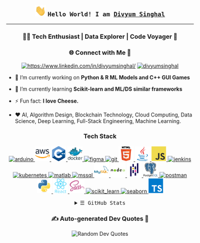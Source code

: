 <h3 align="center"><img src="wave.gif" width="30px" height="30px">
  <samp> Hello World! I am 
    <b> <a rel="nofollow noopener noreferrer" target="_blank" href="https://github.com/divyumsinghal">Divyum Singhal</a> </b>
  </samp>
</h3>

---

<h3 align="center">👨‍💻 Tech Enthusiast | Data Explorer | Code Voyager 🌌</h3>


<h3 align="center">🌐 Connect with Me 🚀</h3>
<p align="center">
  <a href="https://www.linkedin.com/in/divyumsinghal/" target="blank"><img src="https://raw.githubusercontent.com/rahuldkjain/github-profile-readme-generator/master/src/images/icons/Social/linked-in-alt.svg" alt="https://www.linkedin.com/in/divyumsinghal/" height="30" width="40" /></a>
  <a href="https://instagram.com/divyumsinghal" target="blank"><img src="https://raw.githubusercontent.com/rahuldkjain/github-profile-readme-generator/master/src/images/icons/Social/instagram.svg" alt="divyumsinghal" height="30" width="40" /></a>
</p>


- 🔭 I’m currently working on **Python & R ML Models and C++ GUI Games**

- 🌱 I’m currently learning **Scikit-learn and ML/DS similar frameworks**

- ⚡ Fun fact: **I love Cheese.**

- ❤️ AI, Algorithm Design, Blockchain Technology, Cloud Computing, Data Science, Deep Learning, Full-Stack Engineering, Machine Learning. 

<h3 align="center">Tech Stack</h3>


<p align="center"> </a> <a href="https://www.arduino.cc/" target="_blank" rel="noreferrer"> <img src="https://cdn.worldvectorlogo.com/logos/arduino-1.svg" alt="arduino" width="40" height="40"/> </a> <a href="https://aws.amazon.com" target="_blank" rel="noreferrer"> <img src="https://raw.githubusercontent.com/devicons/devicon/master/icons/amazonwebservices/amazonwebservices-original-wordmark.svg" alt="aws" width="40" height="40"/> </a> </a> <a href="https://www.w3schools.com/cpp/" target="_blank" rel="noreferrer"> <img src="https://raw.githubusercontent.com/devicons/devicon/master/icons/cplusplus/cplusplus-original.svg" alt="cplusplus" width="40" height="40"/> </a> <a href="https://www.docker.com/" target="_blank" rel="noreferrer"> <img src="https://raw.githubusercontent.com/devicons/devicon/master/icons/docker/docker-original-wordmark.svg" alt="docker" width="40" height="40"/> </a> <a href="https://www.figma.com/" target="_blank" rel="noreferrer"> <img src="https://www.vectorlogo.zone/logos/figma/figma-icon.svg" alt="figma" width="40" height="40"/> </a> <a href="https://git-scm.com/" target="_blank" rel="noreferrer"> <img src="https://www.vectorlogo.zone/logos/git-scm/git-scm-icon.svg" alt="git" width="40" height="40"/> </a> <a href="https://www.w3.org/html/" target="_blank" rel="noreferrer"> <img src="https://raw.githubusercontent.com/devicons/devicon/master/icons/html5/html5-original-wordmark.svg" alt="html5" width="40" height="40"/> </a> <a href="https://www.java.com" target="_blank" rel="noreferrer"> <img src="https://raw.githubusercontent.com/devicons/devicon/master/icons/java/java-original.svg" alt="java" width="40" height="40"/> </a> <a href="https://developer.mozilla.org/en-US/docs/Web/JavaScript" target="_blank" rel="noreferrer"> <img src="https://raw.githubusercontent.com/devicons/devicon/master/icons/javascript/javascript-original.svg" alt="javascript" width="40" height="40"/> </a> <a href="https://www.jenkins.io" target="_blank" rel="noreferrer"> <img src="https://www.vectorlogo.zone/logos/jenkins/jenkins-icon.svg" alt="jenkins" width="40" height="40"/> </a> <a href="https://kubernetes.io" target="_blank" rel="noreferrer"> <img src="https://www.vectorlogo.zone/logos/kubernetes/kubernetes-icon.svg" alt="kubernetes" width="40" height="40"/> </a> <a href="https://www.mathworks.com/" target="_blank" rel="noreferrer"> <img src="https://upload.wikimedia.org/wikipedia/commons/2/21/Matlab_Logo.png" alt="matlab" width="40" height="40"/> </a> <a href="https://www.microsoft.com/en-us/sql-server" target="_blank" rel="noreferrer"> <img src="https://www.svgrepo.com/show/303229/microsoft-sql-server-logo.svg" alt="mssql" width="40" height="40"/> </a> <a href="https://www.mysql.com/" target="_blank" rel="noreferrer"> <img src="https://raw.githubusercontent.com/devicons/devicon/master/icons/mysql/mysql-original-wordmark.svg" alt="mysql" width="40" height="40"/> </a> <a href="https://nodejs.org" target="_blank" rel="noreferrer"> <img src="https://raw.githubusercontent.com/devicons/devicon/master/icons/nodejs/nodejs-original-wordmark.svg" alt="nodejs" width="40" height="40"/> </a> <a href="https://pandas.pydata.org/" target="_blank" rel="noreferrer"> <img src="https://raw.githubusercontent.com/devicons/devicon/2ae2a900d2f041da66e950e4d48052658d850630/icons/pandas/pandas-original.svg" alt="pandas" width="40" height="40"/> </a> <a href="https://www.postgresql.org" target="_blank" rel="noreferrer"> <img src="https://raw.githubusercontent.com/devicons/devicon/master/icons/postgresql/postgresql-original-wordmark.svg" alt="postgresql" width="40" height="40"/> </a> <a href="https://postman.com" target="_blank" rel="noreferrer"> <img src="https://www.vectorlogo.zone/logos/getpostman/getpostman-icon.svg" alt="postman" width="40" height="40"/> </a> <a href="https://www.python.org" target="_blank" rel="noreferrer"> <img src="https://raw.githubusercontent.com/devicons/devicon/master/icons/python/python-original.svg" alt="python" width="40" height="40"/> </a> <a href="https://reactjs.org/" target="_blank" rel="noreferrer"> <img src="https://raw.githubusercontent.com/devicons/devicon/master/icons/react/react-original-wordmark.svg" alt="react" width="40" height="40"/> </a> <a href="https://sass-lang.com" target="_blank" rel="noreferrer"> <img src="https://raw.githubusercontent.com/devicons/devicon/master/icons/sass/sass-original.svg" alt="sass" width="40" height="40"/> </a> <a href="https://scikit-learn.org/" target="_blank" rel="noreferrer"> <img src="https://upload.wikimedia.org/wikipedia/commons/0/05/Scikit_learn_logo_small.svg" alt="scikit_learn" width="40" height="40"/> </a> <a href="https://seaborn.pydata.org/" target="_blank" rel="noreferrer"> <img src="https://seaborn.pydata.org/_images/logo-mark-lightbg.svg" alt="seaborn" width="40" height="40"/> </a> <a href="https://www.typescriptlang.org/" target="_blank" rel="noreferrer"> <img src="https://raw.githubusercontent.com/devicons/devicon/master/icons/typescript/typescript-original.svg" alt="typescript" width="40" height="40"/> </a> </p>


<details align="center">
   <summary> <samp> &#9776; GitHub Stats</samp></summary>
   <p align="center">
     <br>
     <!-- GitHub statistics -->
     <img src="https://github-readme-stats.vercel.app/api?username=divyumsinghal&theme=radical&show_icons=true&hide_border=true" />
     <br>
    <!-- GitHub contribution streak -->
     <a href="https://github.com/divyumsinghal" target="_blank"><img alt="divyumsinghal" src="https://github-readme-streak-stats.herokuapp.com/?user=divyumsinghal&theme=omni&hide_border=false"/></a> 
     <br>
     <!-- Top programming languages -->
     <img src="https://github-readme-stats.vercel.app/api/top-langs/?username=divyumsinghal&theme=radical&show_icons=true&hide_border=true&layout=compact&langs_count=8"/>
     <br>
     <!--  GitHub achievements-->
     <img src="https://github-profile-trophy.vercel.app/?username=divyumsinghal&theme=radical&no-frame=false&no-bg=false&margin-w=4" alt="divyumsinghal" />
    <!-- Last GitHub profile update -->
     <a href="https://github.com/divyumsinghal/divyumsinghal" target="_blank"><img alt="GitHub hits" src="https://img.shields.io/github/last-commit/divyumsinghal/divyumsinghal?label=profile%20updated&style=flat-square"></a>
     <br>
   </p>
</details>


<h3 align="center">✍️ Auto-generated  Dev Quotes 🌟</h3>
<p align="center">
  <img src="https://quotes-github-readme.vercel.app/api?type=horizontal&theme=radical" alt="Random Dev Quotes" />
</p>

